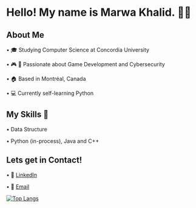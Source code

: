 # Hello! My name is Marwa Khalid. 👋🏼
 
 ## About Me
 •	🎓 Studying Computer Science at Concordia University
 
 •	🎮 🔐 Passionate about Game Development and Cybersecurity
 
 • 🏠 Based in Montréal, Canada
 
 •	💻 Currently self-learning Python
 
 ## My Skills :space_invader:
  •	Data Structure
  
  •	Python (in-process), Java and C++
 
 ## Lets get in Contact! 
 • :briefcase: [LinkedIn](https://www.linkedin.com/in/marwa-khalid333/)
 
 • :e-mail: [Email](khalidmarwa786@gmail.com)
 
[![Top Langs](https://github-readme-stats.vercel.app/api/top-langs/?username=MarwaKhalid)](https://github.com/anuraghazra/github-readme-stats)
